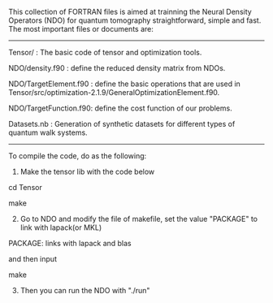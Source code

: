 

This collection of FORTRAN files is aimed at trainning the Neural Density Operators (NDO) for quantum tomography straightforward, simple and fast. The most important files or  documents are:

------------------------------

Tensor/               : The basic code of tensor and optimization tools.

NDO/density.f90       : define the reduced density matrix from NDOs.

NDO/TargetElement.f90 : define the basic operations that are used in Tensor/src/optimization-2.1.9/GeneralOptimizationElement.f90.

NDO/TargetFunction.f90: define the cost function of our problems.

Datasets.nb           : Generation of synthetic datasets for different types of quantum walk systems.

------------------------------

To compile the code, do as the following:

1. Make the tensor lib with the code below

cd Tensor 

make

2. Go to NDO and modify the file of makefile, set the value "PACKAGE" to link with lapack(or MKL)

PACKAGE:  links with  lapack and blas

and then input

make


3. Then you can run the NDO with "./run"

